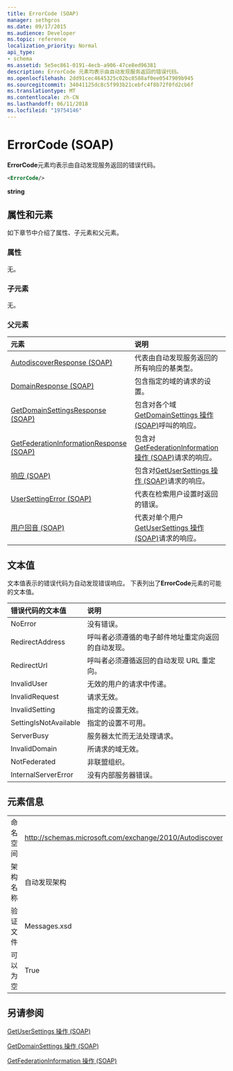 ```yaml
---
title: ErrorCode (SOAP)
manager: sethgros
ms.date: 09/17/2015
ms.audience: Developer
ms.topic: reference
localization_priority: Normal
api_type:
- schema
ms.assetid: 5e5ec861-0191-4ecb-a906-47ce8ed96381
description: ErrorCode 元素均表示由自动发现服务返回的错误代码。
ms.openlocfilehash: 2dd91cec4645325c02bc8588af0ee0547909b945
ms.sourcegitcommit: 34041125dc8c5f993b21cebfc4f8b72f0fd2cb6f
ms.translationtype: MT
ms.contentlocale: zh-CN
ms.lasthandoff: 06/11/2018
ms.locfileid: "19754146"
---
```

# <a name="errorcode-soap"></a>ErrorCode (SOAP)

**ErrorCode**元素均表示由自动发现服务返回的错误代码。 
  
```XML
<ErrorCode/>
```

 **string**
## <a name="attributes-and-elements"></a>属性和元素

如下章节中介绍了属性、子元素和父元素。
  
### <a name="attributes"></a>属性

无。
  
### <a name="child-elements"></a>子元素

无。
  
### <a name="parent-elements"></a>父元素

|**元素**|**说明**|
|:-----|:-----|
|[AutodiscoverResponse (SOAP)](autodiscoverresponse-soap.md) <br/> |代表由自动发现服务返回的所有响应的基类型。  <br/> |
|[DomainResponse (SOAP)](domainresponse-soap.md) <br/> |包含指定的域的请求的设置。  <br/> |
|[GetDomainSettingsResponse (SOAP)](getdomainsettingsresponse-soap.md) <br/> |包含对各个域[GetDomainSettings 操作 (SOAP)](getdomainsettings-operation-soap.md)呼叫的响应。  <br/> |
|[GetFederationInformationResponse (SOAP)](getfederationinformationresponse-soap.md) <br/> |包含对[GetFederationInformation 操作 (SOAP)](getfederationinformation-operation-soap.md)请求的响应。  <br/> |
|[响应 (SOAP)](response-soap.md) <br/> |包含对[GetUserSettings 操作 (SOAP)](getusersettings-operation-soap.md)请求的响应。  <br/> |
|[UserSettingError (SOAP)](usersettingerror-soap.md) <br/> |代表在检索用户设置时返回的错误。  <br/> |
|[用户回音 (SOAP)](userresponse-soap.md) <br/> |代表对单个用户[GetUserSettings 操作 (SOAP)](getusersettings-operation-soap.md)请求的响应。  <br/> |
   
## <a name="text-value"></a>文本值

文本值表示的错误代码为自动发现错误响应。 下表列出了**ErrorCode**元素的可能的文本值。 
  
|**错误代码的文本值**|**说明**|
|:-----|:-----|
|NoError  <br/> |没有错误。  <br/> |
|RedirectAddress  <br/> |呼叫者必须遵循的电子邮件地址重定向返回的自动发现。  <br/> |
|RedirectUrl  <br/> |呼叫者必须遵循返回的自动发现 URL 重定向。  <br/> |
|InvalidUser  <br/> |无效的用户的请求中传递。  <br/> |
|InvalidRequest  <br/> |请求无效。  <br/> |
|InvalidSetting  <br/> |指定的设置无效。  <br/> |
|SettingIsNotAvailable  <br/> |指定的设置不可用。  <br/> |
|ServerBusy  <br/> |服务器太忙而无法处理请求。  <br/> |
|InvalidDomain  <br/> |所请求的域无效。  <br/> |
|NotFederated  <br/> |非联盟组织。  <br/> |
|InternalServerError  <br/> |没有内部服务器错误。  <br/> |
   
## <a name="element-information"></a>元素信息

|||
|:-----|:-----|
|命名空间  <br/> |http://schemas.microsoft.com/exchange/2010/Autodiscover  <br/> |
|架构名称  <br/> |自动发现架构  <br/> |
|验证文件  <br/> |Messages.xsd  <br/> |
|可以为空  <br/> |True  <br/> |
   
## <a name="see-also"></a>另请参阅



[GetUserSettings 操作 (SOAP)](getusersettings-operation-soap.md)
  
[GetDomainSettings 操作 (SOAP)](getdomainsettings-operation-soap.md)
  
[GetFederationInformation 操作 (SOAP)](getfederationinformation-operation-soap.md)

